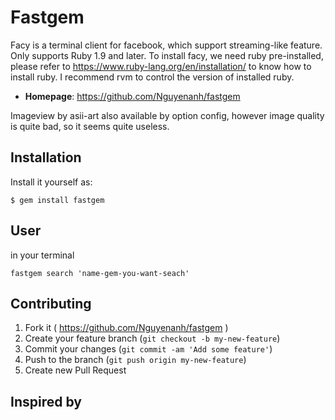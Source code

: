 # Fastgem

Facy is a terminal client for facebook, which support streaming-like feature.
Only supports Ruby 1.9 and later.
To install facy, we need ruby pre-installed, please refer to https://www.ruby-lang.org/en/installation/ to know how to install ruby.
I recommend rvm to control the version of installed ruby.


- **Homepage**: https://github.com/Nguyenanh/fastgem


Imageview by asii-art also available by option config, however image quality is quite bad, so it seems quite useless.



## Installation
Install it yourself as:
```
$ gem install fastgem
```

## User
in your terminal
```
fastgem search 'name-gem-you-want-seach'
```

## Contributing

1. Fork it ( https://github.com/Nguyenanh/fastgem )
2. Create your feature branch (`git checkout -b my-new-feature`)
3. Commit your changes (`git commit -am 'Add some feature'`)
4. Push to the branch (`git push origin my-new-feature`)
5. Create new Pull Request

## Inspired by

